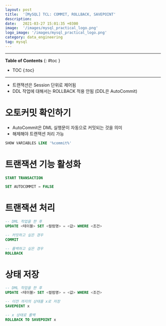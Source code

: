```yaml
---
layout: post
title:  '[MySQL] TCL: COMMIT, ROLLBACK, SAVEPOINT'
description: 
date:   2021-03-27 15:01:35 +0300
image:  '/images/mysql_practical_logo.png'
logo_image: '/images/mysql_practical_logo.png'
category: data_engineering
tag: mysql
---
```


---
**Table of Contents**
{: #toc }
*  TOC
{:toc}

---

- 트랜잭션은 Session 단위로 제어됨
- DDL 작업에 대해서는 ROLLBACK 적용 안됨 (DDL은 AutoCommit)

# 오토커밋 확인하기

- AutoCommit은 DML 실행문이 자동으로 커밋되는 것을 의미
- 해제해야 트랜잭션 처리 가능

```sql
SHOW VARIABLES LIKE '%commit%'
```

# 트랜잭션 기능 활성화

```sql
START TRANSACTION

SET AUTOCOMMIT = FALSE
```

# 트랜잭션 처리

```sql
-- DML 작업을 한 후
UPDATE <테이블> SET <컬럼명> = <값> WHERE <조건>

-- 커밋하고 싶은 경우
COMMIT

-- 롤백하고 싶은 경우
ROLLBACK
```

# 상태 저장

```sql
-- DML 작업을 한 후
UPDATE <테이블> SET <컬럼명> = <값> WHERE <조건>

-- 이전 까지의 상태를 x로 저장
SAVEPOINT x

-- x 상태로 롤백
ROLLBACK TO SAVEPOINT x
```